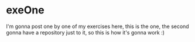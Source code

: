 # exeOne

I'm gonna post one by one of my exercises here, this is the one, the second gonna have a repository just to it, so this is how it's gonna work :)
